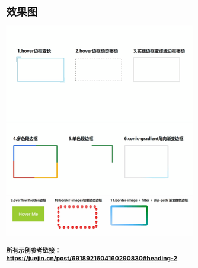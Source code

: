 # 效果图
![image1](./source/1.gif)
![image2](./source/2.gif)
![image3](./source/3.gif)
### 所有示例参考链接：https://juejin.cn/post/6918921604160290830#heading-2